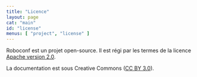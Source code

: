 ```yaml
---
title: "Licence"
layout: page
cat: "main"
id: "license"
menus: [ "project", "license" ]
---
```


Roboconf est un projet open-source.
Il est régi par les termes de la licence [Apache version 2.0](http://www.apache.org/licenses/LICENSE-2.0).

La documentation est sous Creative Commons (<a href="http://creativecommons.org/licenses/by/3.0/">CC BY 3.0</a>).
